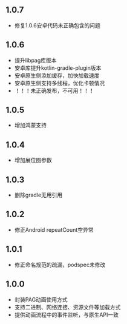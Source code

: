 ## 1.0.7
* 修复1.0.6安卓代码未正确包含的问题

## 1.0.6
* 提升libpag库版本
* 安卓库提升kotlin-gradle-plugin版本
* 安卓原生侧添加缓存，加快加载速度
* 安卓原生侧支持多线程，优化卡顿情况
* ！！！未正确发布，不可用！！！

## 1.0.5
* 增加鸿蒙支持

## 1.0.4
* 增加展位图参数

## 1.0.3
* 删除gradle无用引用

## 1.0.2
* 修正Android repeatCount空异常

## 1.0.1
* 修正命名规范的疏漏，podspec未修改

## 1.0.0
* 封装PAG动画使用方式
* 支持二进制、网络连接、资源文件等加载方式
* 提供动画流程中的事件监听，与原生API一致

